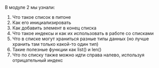 В модуле 2 мы узнали:
1. Что такое список в питоне
2. Как его инициализировать
3. Как добавить элемент в конец списка
4. Что такое индексы и как их использовать в работе со списками
5. Что в списке могут храниться разные типы данных (но лучше хранить там только какой-то один тип)
6. Такие полезные функции как list() и len()
7. Что по списку также можно идти справа налево, используя отрицательный индекс
